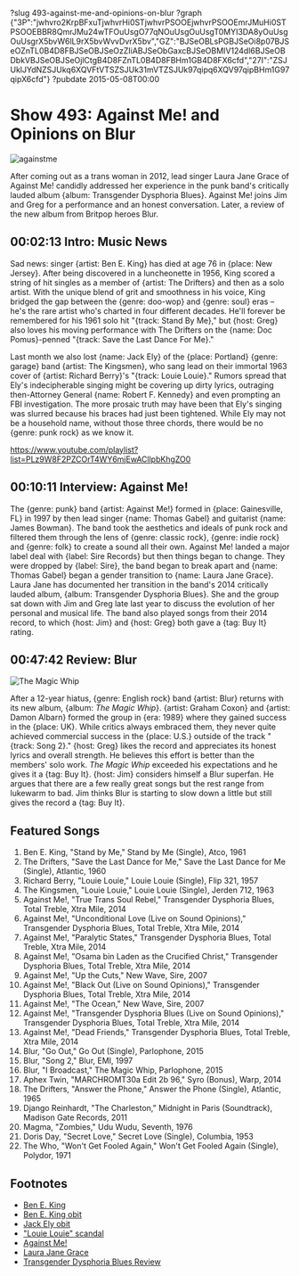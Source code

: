 ?slug 493-against-me-and-opinions-on-blur
?graph {"3P":"jwhvro2KrpBFxuTjwhvrHi0STjwhvrPSOOEjwhvrPSOOEmrJMuHi0STPSOOEBBR8QmrJMu24wTFOuUsgO77qNOuUsgOuUsgT0MYI3DA8yOuUsgOuUsgrX5bvW6lL9rX5bvWvvDvrX5bv","GZ":"BJSeOBLsPGBJSeOi8p07BJSeOZnTL0B4D8FBJSeOBJSeOzZIiABJSeObGaxcBJSeOBMIV124dl6BJSeOBDbkVBJSeOBJSeOjlCtgB4D8FZnTL0B4D8FBHm1GB4D8FX6cfd","27I":"ZSJUklJYdNZSJUkq6XQVFtVTSZSJUk31mVTZSJUk97qipq6XQV97qipBHm1G97qipX6cfd"}
?pubdate 2015-05-08T00:00

# Show 493: Against Me! and Opinions on Blur

![againstme](https://static.soundopinions.org/images/2015/againstme_web.jpg)

After coming out as a trans woman in 2012, lead singer Laura Jane Grace of Against Me! candidly addressed her experience in the punk band's critically lauded album {album: Transgender Dysphoria Blues}. Against Me! joins Jim and Greg for a performance and an honest conversation. Later, a review of the new album from Britpop heroes Blur.


## 00:02:13 Intro: Music News

Sad news: singer {artist: Ben E. King} has died at age 76 in {place: New Jersey}. After being discovered in a luncheonette in 1956, King scored a string of hit singles as a member of {artist: The Drifters} and then as a solo artist. With the unique blend of grit and smoothness in his voice, King bridged the gap between the {genre: doo-wop} and {genre: soul} eras – he's the rare artist who's charted in four different decades. He'll forever be remembered for his 1961 solo hit "{track: Stand By Me}," but {host: Greg} also loves his moving performance with The Drifters on the {name: Doc Pomus}-penned "{track: Save the Last Dance For Me}."

Last month we also lost {name: Jack Ely} of the {place: Portland} {genre: garage} band {artist: The Kingsmen}, who sang lead on their immortal 1963 cover of {artist: Richard Berry}'s "{track: Louie Louie}." Rumors spread that Ely's indecipherable singing might be covering up dirty lyrics, outraging then-Attorney General {name: Robert F. Kennedy} and even prompting an FBI investigation. The more prosaic truth may have been that Ely's singing was slurred because his braces had just been tightened. While Ely may not be a household name, without those three chords, there would be no {genre: punk rock} as we know it.

https://www.youtube.com/playlist?list=PLz9W8F2PZCOrT4WY6mjEwACllpbKhgZO0

## 00:10:11 Interview: Against Me!
The {genre: punk} band {artist: Against Me!} formed in {place: Gainesville, FL} in 1997 by then lead singer {name: Thomas Gabel} and guitarist {name: James Bowman}. The band took the aesthetics and ideals of punk rock and filtered them through the lens of {genre: classic rock}, {genre: indie rock} and {genre: folk} to create a sound all their own. Against Me! landed a major label deal with {label: Sire Records} but then things began to change. They were dropped by {label: Sire}, the band began to break apart and {name: Thomas Gabel} began a gender transition to {name: Laura Jane Grace}. Laura Jane has documented her transition in the band's 2014 critically lauded album, {album: Transgender Dysphoria Blues}. She and the group sat down with Jim and Greg late last year to discuss the evolution of her personal and musical life. The band also played songs from their 2014 record, to which {host: Jim} and {host: Greg} both gave a {tag: Buy It} rating.


## 00:47:42 Review: Blur
![The Magic Whip](https://static.soundopinions.org/assets/493/27I0.jpg)

After a 12-year hiatus, {genre: English rock} band {artist: Blur} returns with its new album, {album: *The Magic Whip*}. {artist: Graham Coxon} and {artist: Damon Albarn} formed the group in {era: 1989} where they gained success in the {place: UK}. While critics always embraced them, they never quite achieved commercial success in the {place: U.S.} outside of the track "{track: Song 2}." {host: Greg} likes the record and appreciates its honest lyrics and overall strength. He believes this effort is better than the members' solo work. *The Magic Whip* exceeded his expectations and he gives it a {tag: Buy It}. {host: Jim} considers himself a Blur superfan. He argues that there are a few really great songs but the rest range from lukewarm to bad. Jim thinks Blur is starting to slow down a little but still gives the record a {tag: Buy It}. 


## Featured Songs
1. Ben E. King, "Stand by Me," Stand by Me (Single), Atco, 1961 
1. The Drifters, "Save the Last Dance for Me," Save the Last Dance for Me (Single), Atlantic, 1960
1. Richard Berry, "Louie Louie," Louie Louie (Single), Flip 321, 1957 
1. The Kingsmen, "Louie Louie," Louie Louie (Single), Jerden 712, 1963 
1. Against Me!, "True Trans Soul Rebel," Transgender Dysphoria Blues, Total Treble, Xtra Mile, 2014 
1. Against Me!, "Unconditional Love (Live on Sound Opinions)," Transgender Dysphoria Blues, Total Treble, Xtra Mile, 2014 
1. Against Me!, "Paralytic States," Transgender Dysphoria Blues, Total Treble, Xtra Mile, 2014 
1. Against Me!, "Osama bin Laden as the Crucified Christ," Transgender Dysphoria Blues, Total Treble, Xtra Mile, 2014 
1. Against Me!, "Up the Cuts," New Wave, Sire, 2007 
1. Against Me!, "Black Out (Live on Sound Opinions)," Transgender Dysphoria Blues, Total Treble, Xtra Mile, 2014 
1. Against Me!, "The Ocean," New Wave, Sire, 2007 
1. Against Me!, "Transgender Dysphoria Blues (Live on Sound Opinions)," Transgender Dysphoria Blues, Total Treble, Xtra Mile, 2014
1. Against Me!, "Dead Friends," Transgender Dysphoria Blues, Total Treble, Xtra Mile, 2014 
1. Blur, "Go Out," Go Out (Single), Parlophone, 2015 
1. Blur, "Song 2," Blur, EMI, 1997 
1. Blur, "I Broadcast," The Magic Whip, Parlophone, 2015 
1. Aphex Twin, "MARCHROMT30a Edit 2b 96," Syro (Bonus), Warp, 2014
1. The Drifters, "Answer the Phone," Answer the Phone (Single), Atlantic, 1965 
1. Django Reinhardt, "The Charleston," Midnight in Paris (Soundtrack), Madison Gate Records, 2011 
1. Magma, "Zombies," Udu Wudu, Seventh, 1976 
1. Doris Day, "Secret Love," Secret Love (Single), Columbia, 1953 
1. The Who, "Won't Get Fooled Again," Won't Get Fooled Again (Single), Polydor, 1971 


## Footnotes
- [Ben E. King](http://www.beneking.info/)
- [Ben E. King obit](http://www.nytimes.com/2015/05/02/arts/music/ben-e-king-soulful-singer-with-the-drifters-dies-at-76.html)
- [Jack Ely obit](http://www.rollingstone.com/music/news/jack-ely-louie-louie-singer-and-former-kingsmen-member-dead-at-71-20150428)
- ["Louie Louie" scandal](http://www.newyorker.com/culture/cultural-comment/jack-ely-louie-louie-the-dirtiest-song-of-the-sixties)
- [Against Me!](http://www.againstme.net/)
- [Laura Jane Grace](https://twitter.com/laurajanegrace)
- [Transgender Dysphoria Blues Review](http://www.soundopinions.org/show/428/#transgenderdysphoriablues)
